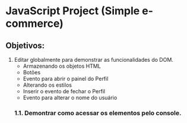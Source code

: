 # JavaScript Project (Simple e-commerce)

## Objetivos:
 
 1. Editar globalmente para demonstrar as funcionalidades do DOM.
     - Armazenando os objetos HTML
     - Botões
     - Evento para abrir o painel do Perfil
     - Alterando os estilos
     - Inserir o evento de fechar o Perfil
     - Evento para alterar o nome do usuário
    ### 1.1. Demontrar como acessar os elementos pelo console.


